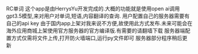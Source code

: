 RC单词
这个app是由HerrysYu开发完成的.大概的功能就是使用open ai调用gpt3.5模型,来对用户对单词,短语,内容翻译的查询.
用户配置自己的服务器需要有自己的api key
由于国内app上架对我来说不方便,故使用此方式发布.未来可能会在海外应用商城上架使用官方服务器的官方编译版.有需要的请翻墙下载
服务器端配置方式仅需将文件上传,打开防火墙端口,运行py文件即可
服务器部分程序稍后更新
